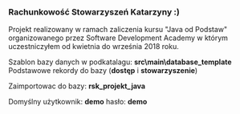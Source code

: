 ### Rachunkowość Stowarzyszeń Katarzyny :)

Projekt realizowany w ramach zaliczenia kursu "Java od Podstaw" organizowanego przez Software Development Academy           w którym uczestniczyłem od kwietnia do września 2018 roku.


Szablon bazy danych w podkatalagu: **src\main\database_template**
Podstawowe rekordy do bazy (**dostęp** i **stowarzyszenie**)

Zaimportowac do bazy: **rsk_projekt_java**

Domyślny użytkownik: **demo** hasło: **demo**

